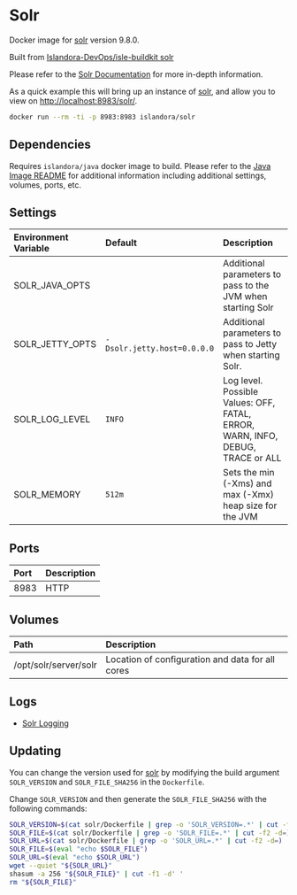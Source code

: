 # Solr

Docker image for [solr] version 9.8.0.

Built from [Islandora-DevOps/isle-buildkit solr](https://github.com/Islandora-DevOps/isle-buildkit/tree/main/solr)

Please refer to the [Solr Documentation] for more in-depth information.

As a quick example this will bring up an instance of [solr], and allow you
to view on <http://localhost:8983/solr/>.

```bash
docker run --rm -ti -p 8983:8983 islandora/solr
```

## Dependencies

Requires `islandora/java` docker image to build. Please refer to the
[Java Image README](../java/README.md) for additional information including
additional settings, volumes, ports, etc.

## Settings

| Environment Variable | Default                     | Description                                                                    |
| :------------------- | :-------------------------- | :----------------------------------------------------------------------------- |
| SOLR_JAVA_OPTS       |                             | Additional parameters to pass to the JVM when starting Solr                    |
| SOLR_JETTY_OPTS      | `-Dsolr.jetty.host=0.0.0.0` | Additional parameters to pass to Jetty when starting Solr.                     |
| SOLR_LOG_LEVEL       | `INFO`                      | Log level. Possible Values: OFF, FATAL, ERROR, WARN, INFO, DEBUG, TRACE or ALL |
| SOLR_MEMORY          | `512m`                      | Sets the min (-Xms) and max (-Xmx) heap size for the JVM                       |

## Ports

| Port | Description |
| :--- | :---------- |
| 8983 | HTTP        |

## Volumes

| Path                  | Description                                      |
| :-------------------- | :----------------------------------------------- |
| /opt/solr/server/solr | Location of configuration and data for all cores |

## Logs

- [Solr Logging]

## Updating

You can change the version used for [solr] by modifying the build argument
`SOLR_VERSION` and `SOLR_FILE_SHA256` in the `Dockerfile`.

Change `SOLR_VERSION` and then generate the `SOLR_FILE_SHA256` with the following
commands:

```bash
SOLR_VERSION=$(cat solr/Dockerfile | grep -o 'SOLR_VERSION=.*' | cut -f2 -d=)
SOLR_FILE=$(cat solr/Dockerfile | grep -o 'SOLR_FILE=.*' | cut -f2 -d=)
SOLR_URL=$(cat solr/Dockerfile | grep -o 'SOLR_URL=.*' | cut -f2 -d=)
SOLR_FILE=$(eval "echo $SOLR_FILE")
SOLR_URL=$(eval "echo $SOLR_URL")
wget --quiet "${SOLR_URL}"
shasum -a 256 "${SOLR_FILE}" | cut -f1 -d' '
rm "${SOLR_FILE}"
```

[Solr Documentation]: https://lucene.apache.org/solr/guide/7_1/
[Solr Logging]: https://lucene.apache.org/solr/guide/7_1/configuring-logging.html
[solr]: https://lucene.apache.org/solr/
